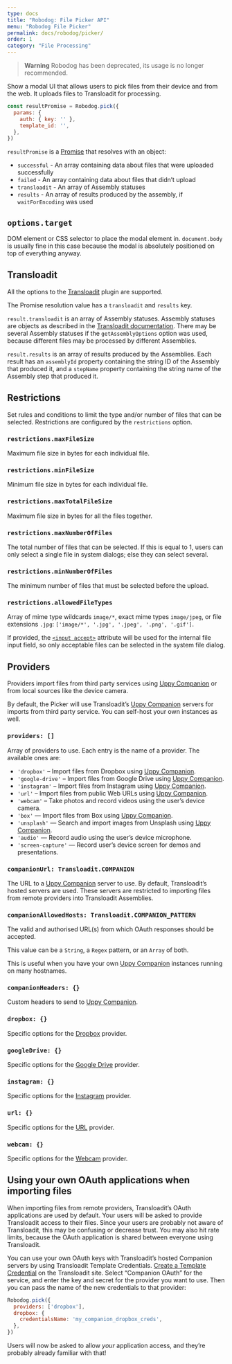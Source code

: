 ```yaml
---
type: docs
title: "Robodog: File Picker API"
menu: "Robodog File Picker"
permalink: docs/robodog/picker/
order: 1
category: "File Processing"
---
```


> **Warning**
> Robodog has been deprecated, its usage is no longer recommended.

Show a modal UI that allows users to pick files from their device and from the web. It uploads files to Transloadit for processing.

```js
const resultPromise = Robodog.pick({
  params: {
    auth: { key: '' },
    template_id: '',
  },
})
```

`resultPromise` is a [Promise][promise] that resolves with an object:

* `successful` - An array containing data about files that were uploaded successfully
* `failed` - An array containing data about files that didn’t upload
* `transloadit` - An array of Assembly statuses
* `results` - An array of results produced by the assembly, if `waitForEncoding` was used

## `options.target`

DOM element or CSS selector to place the modal element in. `document.body` is usually fine in this case because the modal is absolutely positioned on top of everything anyway.

## Transloadit

All the options to the [Transloadit][transloadit] plugin are supported.

The Promise resolution value has a `transloadit` and `results` key.

`result.transloadit` is an array of Assembly statuses. Assembly statuses are objects as described in the [Transloadit documentation][assembly-status]. There may be several Assembly statuses if the `getAssemblyOptions` option was used, because different files may be processed by different Assemblies.

`result.results` is an array of results produced by the Assemblies. Each result has an `assemblyId` property containing the string ID of the Assembly that produced it, and a `stepName` property containing the string name of the Assembly step that produced it.

## Restrictions

Set rules and conditions to limit the type and/or number of files that can be selected. Restrictions are configured by the `restrictions` option.

### `restrictions.maxFileSize`

Maximum file size in bytes for each individual file.

### `restrictions.minFileSize`

Minimum file size in bytes for each individual file.

### `restrictions.maxTotalFileSize`

Maximum file size in bytes for all the files together.

### `restrictions.maxNumberOfFiles`

The total number of files that can be selected. If this is equal to 1, users can only select a single file in system dialogs; else they can select several.

### `restrictions.minNumberOfFiles`

The minimum number of files that must be selected before the upload.

### `restrictions.allowedFileTypes`

Array of mime type wildcards `image/*`, exact mime types `image/jpeg`, or file extensions `.jpg`: `['image/*', '.jpg', '.jpeg', '.png', '.gif']`.

If provided, the [`<input accept>`](https://developer.mozilla.org/en-US/docs/Web/HTML/Element/input/file#Limiting_accepted_file_types) attribute will be used for the internal file input field, so only acceptable files can be selected in the system file dialog.

## Providers

Providers import files from third party services using [Uppy Companion][companion] or from local sources like the device camera.

By default, the Picker will use Transloadit’s [Uppy Companion][companion] servers for imports from third party service. You can self-host your own instances as well.

### `providers: []`

Array of providers to use. Each entry is the name of a provider. The available ones are:

* `'dropbox'` – Import files from Dropbox using [Uppy Companion][companion].
* `'google-drive'` – Import files from Google Drive using [Uppy Companion][companion].
* `'instagram'` – Import files from Instagram using [Uppy Companion][companion].
* `'url'` – Import files from public Web URLs using [Uppy Companion][companion].
* `'webcam'` – Take photos and record videos using the user’s device camera.
* `'box'` — Import files from Box using [Uppy Companion][companion].
* `'unsplash'` — Search and import images from Unsplash using [Uppy Companion][companion].
* `'audio'` — Record audio using the user’s device microphone.
* `'screen-capture'` — Record user’s device screen for demos and presentations.

### `companionUrl: Transloadit.COMPANION`

The URL to a [Uppy Companion][companion] server to use. By default, Transloadit’s hosted servers are used. These servers are restricted to importing files from remote providers into Transloadit Assemblies.

### `companionAllowedHosts: Transloadit.COMPANION_PATTERN`

The valid and authorised URL(s) from which OAuth responses should be accepted.

This value can be a `String`, a `Regex` pattern, or an `Array` of both.

This is useful when you have your own [Uppy Companion][companion] instances running on many hostnames.

### `companionHeaders: {}`

Custom headers to send to [Uppy Companion][companion].

### `dropbox: {}`

Specific options for the [Dropbox](/docs/dropbox) provider.

### `googleDrive: {}`

Specific options for the [Google Drive](/docs/google-drive) provider.

### `instagram: {}`

Specific options for the [Instagram](/docs/instagram) provider.

### `url: {}`

Specific options for the [URL](/docs/url) provider.

### `webcam: {}`

Specific options for the [Webcam](/docs/webcam) provider.

## Using your own OAuth applications when importing files

When importing files from remote providers, Transloadit’s OAuth applications are used by default. Your users will be asked to provide Transloadit access to their files. Since your users are probably not aware of Transloadit, this may be confusing or decrease trust. You may also hit rate limits, because the OAuth application is shared between everyone using Transloadit.

You can use your own OAuth keys with Transloadit’s hosted Companion servers by using Transloadit Template Credentials. [Create a Template Credential][template-credentials] on the Transloadit site. Select “Companion OAuth” for the service, and enter the key and secret for the provider you want to use. Then you can pass the name of the new credentials to that provider:

```js
Robodog.pick({
  providers: ['dropbox'],
  dropbox: {
    credentialsName: 'my_companion_dropbox_creds',
  },
})
```

Users will now be asked to allow _your_ application access, and they’re probably already familiar with that!

[companion]: /docs/companion

[transloadit]: /docs/transloadit#options

[assembly-status]: https://transloadit.com/docs/api/#assembly-status-response

[template-credentials]: https://transloadit.com/docs/#how-to-create-template-credentials

[promise]: https://developer.mozilla.org/en-US/docs/Web/JavaScript/Reference/Global_Objects/Promise
